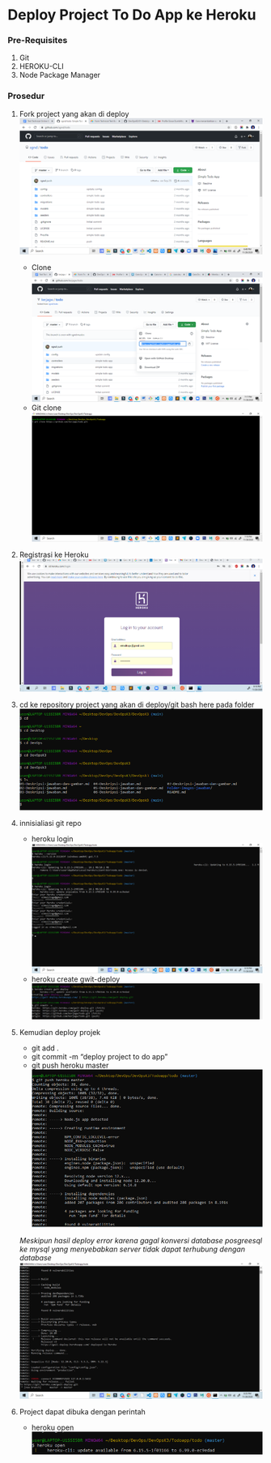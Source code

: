 # Deploy Project To Do App ke Heroku

### Pre-Requisites
1. Git
2. HEROKU-CLI
3. Node Package Manager

### Prosedur
1. Fork project yang akan di deploy
   ![fork](https://github.com/kerjagw/DevOpsK3/blob/main/Folder-images-jawaban/07-fork.png)
   - Clone
   ![clone](https://github.com/kerjagw/DevOpsK3/blob/main/Folder-images-jawaban/07-clone.png)
   - Git clone 
   ![git clone](https://github.com/kerjagw/DevOpsK3/blob/main/Folder-images-jawaban/07-gitclone.png)
2. Registrasi ke Heroku
   ![regis](https://github.com/kerjagw/DevOpsK3/blob/main/Folder-images-jawaban/07-loginheroku.png)
3. cd ke repository project yang akan di deploy/git bash here pada folder
   ![cd](https://github.com/kerjagw/DevOpsK3/blob/main/Folder-images-jawaban/07-cd.png)
4. innisialiasi git repo
   - heroku login
   ![heroku login](https://github.com/kerjagw/DevOpsK3/blob/main/Folder-images-jawaban/07-herokulogin.png)
   - heroku create gwit-deploy
   ![heroku create](https://github.com/kerjagw/DevOpsK3/blob/main/Folder-images-jawaban/07-herokuctda.png)
5. Kemudian deploy projek 
   - git add .
   - git commit -m “deploy project to do app”
   - git push heroku master
   ![heroku push](https://github.com/kerjagw/DevOpsK3/blob/main/Folder-images-jawaban/07-herokupush.png)
   
   *Meskipun hasil deploy error karena gagal konversi database posgreesql ke mysql yang menyebabkan server tidak dapat terhubung dengan database*
   ![](https://github.com/kerjagw/DevOpsK3/blob/main/Folder-images-jawaban/07-herokupushoutput.png)

6. Project dapat dibuka dengan perintah
   - heroku open
   ![heroku open](https://github.com/kerjagw/DevOpsK3/blob/main/Folder-images-jawaban/07-herokuopen.png) 